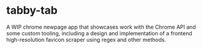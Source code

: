 # tabby-tab

A WIP chrome newpage app that showcases work with the Chrome API and some custom tooling, including a design and implementation of a frontend high-resolution favicon scraper using regex and other methods.
